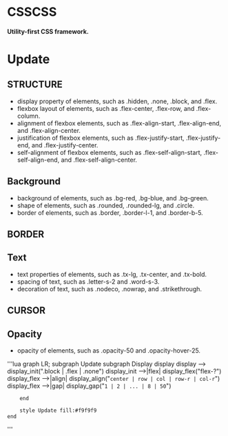# CSSCSS
#### Utility-first CSS framework.

# Update

## STRUCTURE
* display property of elements, such as .hidden, .none, .block, and .flex.
* flexbox layout of elements, such as .flex-center, .flex-row, and .flex-column.
* alignment of flexbox elements, such as .flex-align-start, .flex-align-end, and .flex-align-center.
* justification of flexbox elements, such as .flex-justify-start, .flex-justify-end, and .flex-justify-center.
* self-alignment of flexbox elements, such as .flex-self-align-start, .flex-self-align-end, and .flex-self-align-center.


## Background
* background of elements, such as .bg-red, .bg-blue, and .bg-green.
* shape of elements, such as .rounded, .rounded-lg, and .circle.
* border of elements, such as .border, .border-l-1, and .border-b-5.


## BORDER
## Text
* text properties of elements, such as .tx-lg, .tx-center, and .tx-bold.
* spacing of text, such as .letter-s-2 and .word-s-3.
* decoration of text, such as .nodeco, .nowrap, and .strikethrough.


## CURSOR
## Opacity
* opacity of elements, such as .opacity-50 and .opacity-hover-25.






'''lua
graph LR;
    subgraph Update
        subgraph Display
            display
            display --> display_init(".block | .flex | .none")
            display_init -->|flex| display_flex("flex-?")
            display_flex -->|align| display_align("`center | row | col | row-r | col-r`")
            display_flex -->|gap| display_gap("`1 | 2 | ... | 8 | 50`")
            
        end

        style Update fill:#f9f9f9
    end
'''